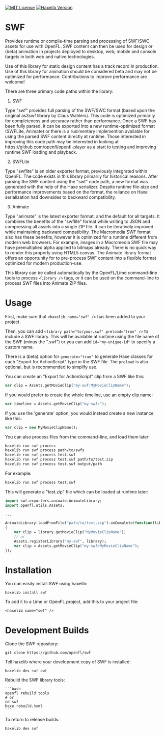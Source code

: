 [![MIT License](https://img.shields.io/badge/license-MIT-blue.svg?style=flat)](LICENSE.md) [![Haxelib Version](https://img.shields.io/github/tag/openfl/swf.svg?style=flat&label=haxelib)](http://lib.haxe.org/p/swf)

SWF
===

Provides runtime or compile-time parsing and processing of SWF/SWC assets for use with OpenFL. SWF content can then be used for design or (beta) animation in projects deployed to desktop, web, mobile and console targets in both web and native technologies.

Use of this library for static design content has a track record in production. Use of this library for animation should be considered beta and may not be optimized for performance. Contributions to improve performance are welcome!

There are three primary code paths within the library:

 1. SWF

 Type "swf" provides full parsing of the SWF/SWC format (based upon the original as3swf library by Claus Wahlers). This code is optimized primarily for completeness and accuracy rather than performance. Once a SWF has been fully parsed, it can be exported into a new runtime-optimized format (SWFLite, Animate) or there is a rudimentary implemention available for using the parsed SWF content directly at runtime. Those interested in improving this code path may be interested in looking at https://github.com/openfl/openfl-player as a start to testing and improving runtime SWF loading and playback.

 2. SWFLite

 Type "swflite" is an older exporter format, previously integrated within OpenFL. The code exists in this library primarily for historical reasons. After parsing the SWF content using the "swf" code path, a new format was generated with the help of the Haxe serializer. Despite runtime file-size and performance improvements based on the format, the reliance on Haxe serialization had downsides to backward compatibility.

 3. Animate

 Type "animate" is the latest exporter format, and the default for all targets. It combines the benefits of the "swflite" format while writing to JSON and compressing all assets into a single ZIP file. It can be iteratively improved while maintaining backward compatibility. The Macromedia SWF format also has these benefits, however it is optimized for a runtime different from modern web browsers. For example, images in a Macromedia SWF file may have premultiplied alpha applied to bitmaps already. There is no quick way to render this properly using HTML5 canvas. The Animate library format offers an opportunity for to pre-process SWF content into a flexible format optimized for modern production-use.

This library can be called automatically by the OpenFL/Lime command-line tools to process `<library />` tags, or it can be used on the command-line to process SWF files into Animate ZIP files.


Usage
=====

First, make sure that `<haxelib name="swf" />` has been added to your project.

Then, you can add `<library path="to/your.swf" preload="true" />` to include a SWF library. This will be available at runtime using the file name of the SWF (minus the ".swf") or you can add `id="my-unique-id"` to specify a custom name.

There is a (beta) option for `generate="true"` to generate Haxe classes for each "Export for ActionScript" type in the SWF file. The `preload` is also optional, but is recommended to simplify use.

You can create an "Export for ActionScript" clip from a SWF like this:

```haxe
var clip = Assets.getMovieClip("my-swf:MyMovieClipName");
```

If you would prefer to create the whole timeline, use an empty clip name:

```haxe
var timeline = Assets.getMovieClip("my-swf:");
```

If you use the 'generate' option, you would instead create a new instance like this:

```haxe
var clip = new MyMovieClipName();
```

You can also process files from the command-line, and load them later:

```bash
haxelib run swf process
haxelib run swf process path/to/swfs
haxelib run swf process test.swf
haxelib run swf process test.swf path/to/test.zip
haxelib run swf process test.swf output/path
```

For example:

```bash
haxelib run swf process test.swf
```

This will generate a "test.zip" file which can be loaded at runtime later:

```haxe
import swf.exporters.animate.AnimateLibrary;
import openfl.utils.Assets;

...

AnimateLibrary.loadFromFile("path/to/test.zip").onComplete(function(library)
{
    var clip = library.getMovieClip("MyMovieClipName");
    // or
    Assets.registerLibrary("my-swf", library);
    var clip = Assets.getMovieClip("my-swf:MyMovieClipName");
});
```


Installation
============

You can easily install SWF using haxelib:

    haxelib install swf

To add it to a Lime or OpenFL project, add this to your project file:

    <haxelib name="swf" />


Development Builds
==================

Clone the SWF repository:

    git clone https://github.com/openfl/swf

Tell haxelib where your development copy of SWF is installed:

    haxelib dev swf swf

Rebuild the SWF library tools:

    ```bash
    openfl rebuild tools
    # or
    cd swf
    haxe rebuild.hxml
    ```

To return to release builds:

    haxelib dev swf
